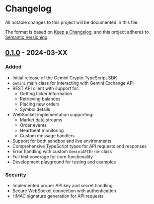 # Changelog
All notable changes to this project will be documented in this file.

The format is based on [Keep a Changelog](https://keepachangelog.com/en/1.0.0/),
and this project adheres to [Semantic Versioning](https://semver.org/spec/v2.0.0.html).

## [0.1.0] - 2024-03-XX

### Added
- Initial release of the Gemini Crypto TypeScript SDK
- `Gemini` main class for interacting with Gemini Exchange API
- REST API client with support for:
  - Getting ticker information
  - Retrieving balances
  - Placing new orders
  - Symbol details
- WebSocket implementation supporting:
  - Market data streams
  - Order events
  - Heartbeat monitoring
  - Custom message handlers
- Support for both sandbox and live environments
- Comprehensive TypeScript types for API requests and responses
- Error handling with custom `GeminiAPIError` class
- Full test coverage for core functionality
- Development playground for testing and examples

### Security
- Implemented proper API key and secret handling
- Secure WebSocket connection with authentication
- HMAC signature generation for API requests

[0.1.0]: https://github.com/justinhenricks/gemini-crypto-ts-sdk/releases/tag/v0.1.0 